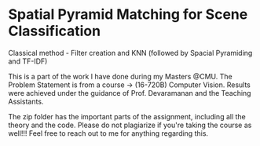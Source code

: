 # Spatial Pyramid Matching for Scene Classification
 Classical method - Filter creation and KNN (followed by Spacial Pyramiding and TF-IDF)

This is a part of the work I have done during my Masters @CMU. The Problem Statement is from a course -> (16-720B) Computer Vision. Results were achieved under the guidance of Prof. Devaramanan and the Teaching Assistants. 

The zip folder has the important parts of the assignment, including all the theory and the code. Please do not plagiarize if you're taking the course as well!!! Feel free to reach out to me for anything regarding this.

